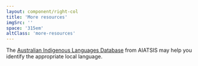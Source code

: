 ```yaml
---
layout: component/right-col
title: 'More resources'
imgSrc: ''
space: '315em'
altClass: 'more-resources'
---
```


The [Australian Indigenous Languages Database](#) from AIATSIS may help you identify the appropriate local language.
